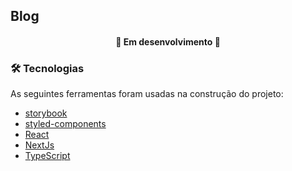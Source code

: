 
## Blog

<h4 align="center"> 
	🚧  Em desenvolvimento  🚧
</h4>

### 🛠 Tecnologias

As seguintes ferramentas foram usadas na construção do projeto:

- [storybook](https://storybook.js.org/)
- [styled-components](https://styled-components.com/)
- [React](https://pt-br.reactjs.org/)
- [NextJs](https://nextjs.org/)
- [TypeScript](https://www.typescriptlang.org/)

